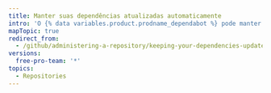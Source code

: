 ```yaml
---
title: Manter suas dependências atualizadas automaticamente
intro: 'O {% data variables.product.prodname_dependabot %} pode manter as dependências do seu repositório automaticamente.'
mapTopic: true
redirect_from:
  - /github/administering-a-repository/keeping-your-dependencies-updated-automatically
versions:
  free-pro-team: '*'
topics:
  - Repositories
---
```


